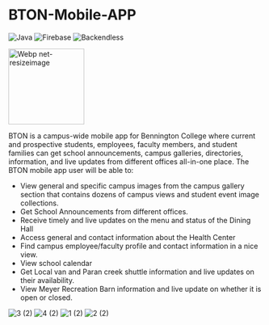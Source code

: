 # BTON-Mobile-APP
![Java](https://img.shields.io/badge/java-%23ED8B00.svg?style=for-the-badge&logo=java&logoColor=white) ![Firebase](https://img.shields.io/badge/firebase-%23039BE5.svg?style=for-the-badge&logo=firebase) ![Backendless](https://www.iflexion.com/files/content/research/backendless_800.png)

<img width="150" alt="Webp net-resizeimage" src="https://user-images.githubusercontent.com/62855279/161869124-7d4499a9-1ecc-4606-b7f1-ada3621712e7.png">


BTON is a campus-wide mobile app for Bennington College where current and prospective students, employees, faculty members, and student families can get school announcements, campus galleries, directories, information, and live updates from different offices all-in-one place. The BTON mobile app user will be able to:

* View general and specific campus images from the campus gallery section that contains dozens of campus views and student event image collections.
* Get School Announcements from different offices.
* Receive timely and live updates on the menu and status of the Dining Hall
* Access general and contact information about the Health Center
* Find campus employee/faculty profile and contact information in a nice view.
* View school calendar
* Get Local van and Paran creek shuttle information and live updates on their availability.
* View Meyer Recreation Barn information and live update on whether it is open or closed.


![3 (2)](https://user-images.githubusercontent.com/62855279/144115876-99b492ba-4e28-4641-8c39-0e91e9406926.jpg)
![4 (2)](https://user-images.githubusercontent.com/62855279/144115878-b4632609-9c81-4e19-b695-ddedbc8009c0.jpg)
![1 (2)](https://user-images.githubusercontent.com/62855279/144115879-d31ba41a-4832-42a2-9811-e2c97a63f37e.jpg)
![2 (2)](https://user-images.githubusercontent.com/62855279/144115881-0bb506d4-b6fb-47a9-92de-655577574005.jpg)
